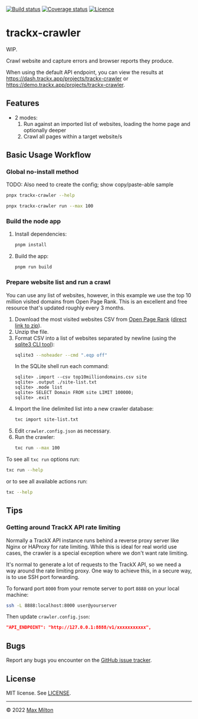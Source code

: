 [![Build status](https://img.shields.io/github/workflow/status/maxmilton/trackx-crawler/ci)](https://github.com/maxmilton/trackx-crawler/actions)
[![Coverage status](https://img.shields.io/codeclimate/coverage/maxmilton/trackx-crawler)](https://codeclimate.com/github/maxmilton/trackx-crawler)
[![Licence](https://img.shields.io/github/license/maxmilton/trackx-crawler.svg)](https://github.com/maxmilton/trackx-crawler/blob/master/LICENSE)

# trackx-crawler

WIP.

Crawl website and capture errors and browser reports they produce.

When using the default API endpoint, you can view the results at <https://dash.trackx.app/projects/trackx-crawler> or <https://demo.trackx.app/projects/trackx-crawler>.

## Features

- 2 modes:
  1. Run against an imported list of websites, loading the home page and optionally deeper
  1. Crawl all pages within a target website/s

## Basic Usage Workflow

### Global no-install method

TODO: Also need to create the config; show copy/paste-able sample

```sh
pnpx trackx-crawler --help
```

```sh
pnpx trackx-crawler run --max 100
```

### Build the node app

1. Install dependencies:
   ```sh
   pnpm install
   ```
1. Build the app:
   ```sh
   pnpm run build
   ```

### Prepare website list and run a crawl

You can use any list of websites, however, in this example we use the top 10 million visited domains from Open Page Rank. This is an excellent and free resource that's updated roughly every 3 months.

1. Download the most visited websites CSV from [Open Page Rank](https://www.domcop.com/openpagerank/what-is-openpagerank) ([direct link to zip](https://www.domcop.com/files/top/top10milliondomains.csv.zip)).
1. Unzip the file.
1. Format CSV into a list of websites separated by newline (using the [sqlite3 CLI tool](https://sqlite.org/download.html)):
   ```sh
   sqlite3 --noheader --cmd ".eqp off"
   ```
   In the SQLite shell run each command:
   ```
   sqlite> .import --csv top10milliondomains.csv site
   sqlite> .output ./site-list.txt
   sqlite> .mode list
   sqlite> SELECT Domain FROM site LIMIT 100000;
   sqlite> .exit
   ```
1. Import the line delimited list into a new crawler database:
   ```sh
   txc import site-list.txt
   ```
1. Edit `crawler.config.json` as necessary.
1. Run the crawler:
   ```sh
   txc run --max 100
   ```

To see all `txc run` options run:

```sh
txc run --help
```

or to see all available actions run:

```sh
txc --help
```

## Tips

### Getting around TrackX API rate limiting

Normally a TrackX API instance runs behind a reverse proxy server like Nginx or HAProxy for rate limiting. While this is ideal for real world use cases, the crawler is a special exception where we don't want rate limiting.

It's normal to generate a lot of requests to the TrackX API, so we need a way around the rate limiting proxy. One way to achieve this, in a secure way, is to use SSH port forwarding.

To forward port `8000` from your remote server to port `8888` on your local machine:

```sh
ssh -L 8888:localhost:8000 user@yourserver
```

Then update `crawler.config.json`:

```json
"API_ENDPOINT": "http://127.0.0.1:8888/v1/xxxxxxxxxxx",
```

## Bugs

Report any bugs you encounter on the [GitHub issue tracker](https://github.com/maxmilton/trackx-crawler/issues).

## License

MIT license. See [LICENSE](https://github.com/maxmilton/trackx-crawler/blob/master/LICENSE).

---

© 2022 [Max Milton](https://maxmilton.com)
